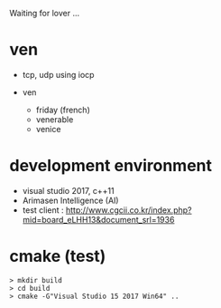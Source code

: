 Waiting for lover ...


# ven
* tcp, udp using iocp
* ven

	- friday (french)
	- venerable
	- venice


# development environment
* visual studio 2017, c++11
* Arimasen Intelligence (AI)
* test client : http://www.cgcii.co.kr/index.php?mid=board_eLHH13&document_srl=1936

# cmake (test)
```
> mkdir build
> cd build
> cmake -G"Visual Studio 15 2017 Win64" ..
```

